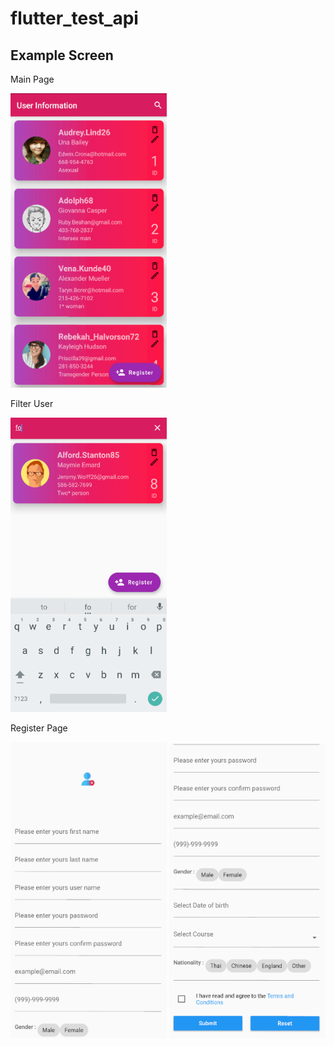 # flutter_test_api

## Example Screen
<div>
 <p>Main Page</p>
<img src="https://github.com/ton4023/flutter_test/blob/main/lib/sc/Selection_001.png" width="250" alt="image">
</div>
<div>
  <p>Filter User</p>
<img src="https://github.com/ton4023/flutter_test/blob/main/lib/sc/Selection_002.png" width="250" alt="image">
 </div>
 
 <div>
  <p>Register Page</p>
<img src="https://github.com/ton4023/flutter_test/blob/main/lib/sc/Selection_003.png" width="250" alt="image">
 <img src="https://github.com/ton4023/flutter_test/blob/main/lib/sc/Selection_004.png" width="250" alt="image">
 </div>
